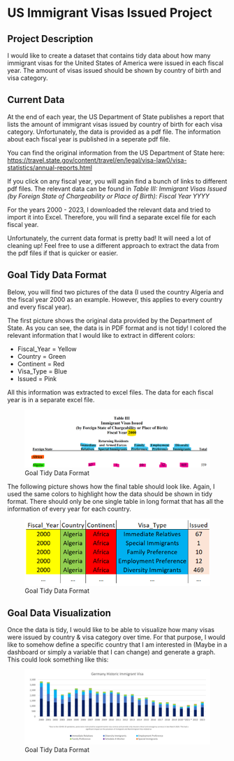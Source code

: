 # US Immigrant Visas Issued Project

## Project Description

I would like to create a dataset that contains tidy data about how many
immigrant visas for the United States of America were issued in each
fiscal year. The amount of visas issued should be shown by country of
birth and visa category.

## Current Data

At the end of each year, the US Department of State publishes a report
that lists the amount of immigrant visas issued by country of birth for
each visa category. Unfortunately, the data is provided as a pdf file.
The information about each fiscal year is published in a seperate pdf
file.

You can find the original information from the US Department of State
here:
<https://travel.state.gov/content/travel/en/legal/visa-law0/visa-statistics/annual-reports.html>

If you click on any fiscal year, you will again find a bunch of links to
different pdf files. The relevant data can be found in *Table III:
Immigrant Visas Issued (by Foreign State of Chargeability or Place of
Birth): Fiscal Year YYYY*

For the years 2000 - 2023, I downloaded the relevant data and tried to
import it into Excel. Therefore, you will find a separate excel file for
each fiscal year.

Unfortunately, the current data format is pretty bad! It will need a lot
of cleaning up! Feel free to use a different approach to extract the
data from the pdf files if that is quicker or easier.

## Goal Tidy Data Format

Below, you will find two pictures of the data (I used the country
Algeria and the fiscal year 2000 as an example. However, this applies to
every country and every fiscal year).

The first picture shows the original data provided by the Department of
State. As you can see, the data is in PDF format and is not tidy! I
colored the relevant information that I would like to extract in
different colors:

-   Fiscal\_Year = Yellow
-   Country = Green
-   Continent = Red
-   Visa\_Type = Blue
-   Issued = Pink

All this information was extracted to excel files. The data for each
fiscal year is in a separate excel file.

<figure>
<img src="Original_Data_Format.png" alt="Goal Tidy Data Format" />
<figcaption aria-hidden="true">Goal Tidy Data Format</figcaption>
</figure>

The following picture shows how the final table should look like. Again,
I used the same colors to highlight how the data should be shown in tidy
format. There should only be one single table in long format that has
all the information of every year for each country.

<figure>
<img src="Goal_Tidy_Data_Format.png" alt="Goal Tidy Data Format" />
<figcaption aria-hidden="true">Goal Tidy Data Format</figcaption>
</figure>

## Goal Data Visualization

Once the data is tidy, I would like to be able to visualize how many
visas were issued by country & visa category over time. For that
purpose, I would like to somehow define a specific country that I am
interested in (Maybe in a dashboard or simply a variable that I can
change) and generate a graph. This could look something like this:

<figure>
<img src="German_Historic_Immigrant_Visa_Graph.png"
alt="Goal Tidy Data Format" />
<figcaption aria-hidden="true">Goal Tidy Data Format</figcaption>
</figure>

